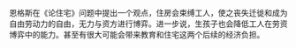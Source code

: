 恩格斯在《论住宅》问题中提出一个观点，住房会束缚工人，使之丧失迁徙和成为自由劳动力的自由，无力与资方进行博弈。进一步说，生孩子也会降低工人在劳资博弈中的能力。甚至有很大可能会带来教育和住宅这两个后续的经济负担。
